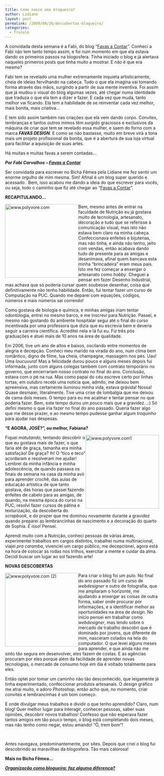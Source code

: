 ```yaml
---
title: Como nasce uma blogueira?
author: Lidiane
layout: post
permalink: /2009/08/26/descobertas-blogueira/
categories:
  - Trololó
---
```

A convidada desta semana é a Fabi, do blog “<a href="http://favasdesign.blogspot.com/" target="_blank" rel="noopener noreferrer">Favas a Contar</a>”. Conheci a Fabi não tem tanto tempo assim, e foi num momento em que ela estava dando os primeiros passos na blogosfera. Tinha iniciado o blog e já alertava naqueles primeiros posts que tinha muito a mostrar. E não é que era mesmo?

Fabi tem se revelado uma mulher extremamente inquieta artisticamente, cheia de ideias fervilhando na cabeça. Tudo o que ela imagina vai tomando forma através das mãos, surgindo a partir de sua mente inventiva. Foi assim que já mudou o visual do blog algumas vezes, até chegar numa identidade que traduza o que ela tem a dizer e fazer. E cada vez que muda, tanto melhor vai ficando. Ela tem a habilidade de se reinventar cada vez melhor, mais bonita, mais criativa…

E tem sido assim também nas criações que ela vem dando corpo. Convites, lembranças e tantos outros mimos têm surgido graciosos e exclusivos da máquina de criar que tem se revelado essa mulher, e saem do forno com a marca **_FAVAS DESIGN_**. E como se não bastasse, muito em breve virá a tona mais um projeto profissional da bonita, que é a abertura de sua loja virtual para facilitar a aquisição de suas artes.

Há muitas e muitas favas a serem contadas…

**_Por Fabi Carvalhos – <a href="http://favasdesign.blogspot.com/" target="_blank" rel="noopener noreferrer">Favas a Contar</a>_**

Ser convidada para escrever no Bicha Fêmea pela Lidiane me fez sentir um enorme orgulho de mim mesma. Sim! Afinal é um blog super querido e acessado.  Bem, isso acabou me dando a ideia do que escrever para vocês, ou seja, todo o caminho que fiz até chegar ao “<a href="http://favasdesign.blogspot.com/" target="_blank" rel="noopener noreferrer">Favas a Contar</a>”.

**RECAPITULANDO…**

[<img style="display: inline; margin-left: 0; margin-right: 0; border-width: 0;" title="www.polyvore.com" src="https://www.trololodemulher.com.br/2009/08/www-polyvore-com_thumb.jpg" border="0" alt="www.polyvore.com" width="240" height="240" align="left" />](https://www.trololodemulher.com.br/2009/08/www-polyvore-com.jpg) Bem, mesmo antes de entrar na faculdade de Nutrição eu já gostava muito de tecnologia, artesanato, decoração e tudo que se referisse à comunicação visual, mas isto não estava bem claro na minha cabeça. Confeccionava enfeites e bijuterias, mas não tinha, e ainda não tenho, jeito com vendas, então acabava dando tudo de presente para as amigas e desanimava, afinal quem bancava esta minha “brincadeira” eram meus pais. Isto me fez começar a enxergar o artesanato como _hobby_. Cheguei a pensar em fazer Desenho Industrial, mas achava que só poderia cursar quem soubesse desenhar, coisa que definitivamente não tenho habilidade. Então, fui tentar fazer um curso de Computação na PUC. Quando me deparei com equações, códigos, números e mais números saí correndo!

Como gostava de biologia e química, e minhas amigas iriam tentar odontologia, entrei no mesmo barco, e me inscrevi para Nutrição. Passei, e mesmo não gostando do ambiente hospitalar segui até o final do curso incentivada por uma professora que dizia que eu escrevia bem e deveria seguir a carreira científica. Acreditei nela e lá fui eu. Fiz três pós graduações e atuei mais de 10 anos na área de qualidade.

Em 2006, tive um ano de altos e baixos, oscilando entre momentos de alegria e decepção. Conheci meu marido na virada do ano, num clima bem romântico, digno de filme, lua cheia, champagne, massagem nos pés. Uau! Uma _loucuuura_! Mas a felicidade durou pouco e alguns meses depois fui informada, junto com alguns colegas também com contrato temporário no governo, que encerrariam nosso contrato no final do ano. Conclusão, estava com o pé na rua. Mas como papai do céu escreve certo por linhas tortas, em outubro recebi uma notícia que, admito, me deixou bem apreensiva, mas certamente iluminou minha vida, estava grávida! Nossa! Quase desmaiei, literalmente. Tive uma crise de lombalgia que me deixou de cama dois meses. O tempo para eu me acalmar e tentar pensar no que poderia fazer. Bem, este tempo durou um pouco mais que a gravidez&#8230;:) Só defini mesmo o que iria fazer no final do ano passado. Queria fazer algo que me desse prazer, e ao mesmo tempo pudesse ganhar algum _troquinho_ para ajudar nas despesas.

**“E AGORA, JOSÉ?”, ou melhor, Fabiana?**

[<img style="display: inline; margin-left: 0; margin-right: 0; border-width: 0;" title="www.polyvore.com1" src="https://www.trololodemulher.com.br/2009/08/www-polyvore-com1_thumb.jpg" border="0" alt="www.polyvore.com1" width="240" height="240" align="right" />](https://www.trololodemulher.com.br/2009/08/www-polyvore-com1.jpg) Fiquei _matutando_, tentando descobrir o que eu gostava mais de fazer, o que faria até de graça, tamanha era minha satisfação! De graça? Ih! O “tico e teco” acordaram e resolveram me ajudar! Lembrei da minha infância e minha adolescência, de quando passava os finais de semana na casa da minha avó para aprender crochê, das aulas de educação artística de que tanto gostava, das horas que passei fazendo enfeites de cabelo para as amigas, de quando, na mesma época do curso na PUC, resolvi fazer cursos de pátina e texturização, da descoberta do _scrapbook_, e do prazer que me dominou novamente durante a gravidez quando preparei as lembrancinhas de nascimento e a decoração do quarto de Sophia. _É isso_! Pensei.

Aprendi muito com a Nutrição, conheci pessoas de várias áreas, experimentei trabalhos em cargos distintos, trabalhei numa multinacional, viajei _pra caramba_, vivenciei um cargo público, me decepcionei, agora está na hora de colocar as rodas nos trilhos, exercitar a mente e cuidar da alma. Decidi buscar um lugar ao sol fazendo arte!

**NOVAS DESCOBERTAS**

[<img style="display: inline; margin-left: 0; margin-right: 0; border-width: 0;" title="www.polyvore.com (2)" src="https://www.trololodemulher.com.br/2009/08/www-polyvore-com2_thumb.jpg" border="0" alt="www.polyvore.com (2)" width="240" height="240" align="left" />](https://www.trololodemulher.com.br/2009/08/www-polyvore-com2.jpg) Para criar o blog foi um pulo. No final do ano passado fiz um curso de _webdesigner_ e outro de fotografia, que me ampliaram o horizonte, me ajudando a enxergar as coisas de outra forma, saber onde procurar por informações, e a identificar melhor as oportunidades na área de _design_. No início pensei em trabalhar como _webdesigner_, mas lendo sobre o mercado de trabalho descobri que é dominado por jovens, que diferente de mim, nasceram colados na tela do computador. O que levei alguns meses para aprender, e que ainda não me sinto tão segura em desenvolver, eles fazem de costas. E as agências procuram por eles porque além da facilidade de aprender novas tecnologias, o mercado de consumo hoje em dia é voltado totalmente para eles.

Então optei por tomar um caminho não tão desconhecido, que leigamente já tinha experimentado, confeccionar produtos artesanais. O _design_ gráfico me atrai muito, e adoro _Photoshop_, então acho que, no momento, criar convites e lembrancinhas é um bom começo.

E onde divulgar meus trabalhos e dividir o que tenho aprendido? Claro, num blog! Quer melhor lugar para interagir, conhecer pessoas, saber suas opiniões, descobrir novos trabalhos! Confesso que não esperava fazer tantos amigos em tão pouco tempo, o blog está completando dois meses, mas não tenho como negar, estou amando! “Ô, trem bom”!
  
           

Antes navegava, predominantemente, por sites. Depois que criei o blog fui descobrindo as maravilhas da blogosfera. Tão mais calorosa!

**Mais no Bicha Fêmea&#8230;**

**_<a href="http://www.trololodemulher.com.br/2010/06/11/organizacao-blogosfera/" target="_self">Organização como blogueira: faz alguma diferença?</a>_**